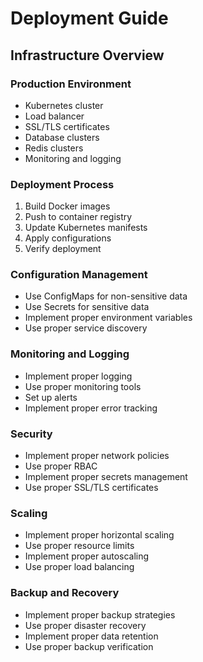 # Deployment Guide

## Infrastructure Overview

### Production Environment
- Kubernetes cluster
- Load balancer
- SSL/TLS certificates
- Database clusters
- Redis clusters
- Monitoring and logging

### Deployment Process
1. Build Docker images
2. Push to container registry
3. Update Kubernetes manifests
4. Apply configurations
5. Verify deployment

### Configuration Management
- Use ConfigMaps for non-sensitive data
- Use Secrets for sensitive data
- Implement proper environment variables
- Use proper service discovery

### Monitoring and Logging
- Implement proper logging
- Use proper monitoring tools
- Set up alerts
- Implement proper error tracking

### Security
- Implement proper network policies
- Use proper RBAC
- Implement proper secrets management
- Use proper SSL/TLS certificates

### Scaling
- Implement proper horizontal scaling
- Use proper resource limits
- Implement proper autoscaling
- Use proper load balancing

### Backup and Recovery
- Implement proper backup strategies
- Use proper disaster recovery
- Implement proper data retention
- Use proper backup verification 